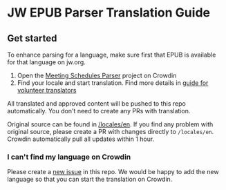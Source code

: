 # JW EPUB Parser Translation Guide

## Get started

To enhance parsing for a language, make sure first that EPUB is available for that language on jw.org.

1. Open the [Meeting Schedules Parser](https://crowdin.com/project/cpe-jw-epub-parser) project on Crowdin
2. Find your locale and start translation. Find more details in [guide for volunteer translators](https://support.crowdin.com/for-volunteer-translators/)

All translated and approved content will be pushed to this repo automatically. You don't need to create any PRs with translation.

Original source can be found in [/locales/en](https://github.com/sws2apps/meeting-schedules-parser/tree/main/src/locales/en). If you find any problem with original source, please create a PR with changes directly to `/locales/en`. Crowdin automatically pull all updates within 1 hour.

### I can't find my language on Crowdin

Please create a [new issue](https://github.com/sws2apps/meeting-schedules-parser/issues/new?template=new_language_request.yml) in this repo. We would be happy to add the new language so that you can start the translation on Crowdin.
